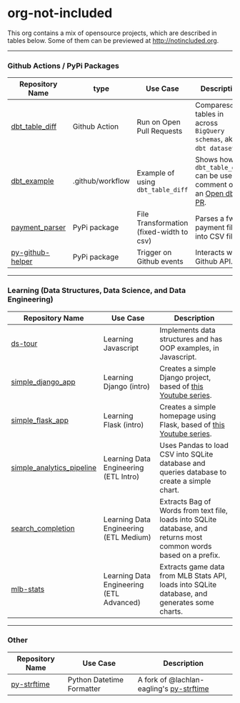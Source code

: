 # org-not-included  
  
This org contains a mix of opensource projects, which are described in tables below.
Some of them can be previewed at http://notincluded.org.
  
---  
  

### Github Actions / PyPi Packages
  
| Repository Name                                                          | type             | Use Case                                 | Description                                                                                                                    |  
|--------------------------------------------------------------------------|------------------|------------------------------------------|--------------------------------------------------------------------------------------------------------------------------------|
| [dbt_table_diff](https://github.com/org-not-included/dbt_table_diff)     | Github Action    | Run on Open Pull Requests                | Compares`dbt` tables in across `BigQuery schemas`, aka `dbt datasets`.                                                         |  
| [dbt_example](https://github.com/org-not-included/dbt_example)           | .github/workflow | Example of using `dbt_table_diff`        | Shows how `dbt_table_diff` can be used to comment on an [Open dbt PR](https://github.com/org-not-included/dbt_example/pull/2). |  
| [payment_parser](https://github.com/org-not-included/payment_parser)     | PyPi package     | File Transformation (fixed-width to csv) | Parses a fwf payment file into CSV files.                                                                                      |
| [py-github-helper](https://github.com/org-not-included/py-github-helper) | PyPi package     | Trigger on Github events                 | Interacts with Github API.                                                                                                     |

  
---  
  
  
### Learning (Data Structures, Data Science, and Data Engineering)
   
| Repository Name                                                                            | Use Case                                 | Description                                                                                                                                      |  
|--------------------------------------------------------------------------------------------|------------------------------------------|--------------------------------------------------------------------------------------------------------------------------------------------------|
| [ds-tour](https://github.com/org-not-included/ds-tour)                                     | Learning Javascript                      | Implements data structures and has OOP examples, in Javascript.                                                                                  |  
| [simple_django_app](https://github.com/org-not-included/simple_django_app)                 | Learning Django (intro)                  | Creates a simple Django project, based of [this Youtube series](https://www.youtube.com/watch?v=IMG4r03G6g8).       |
| [simple_flask_app](https://github.com/org-not-included/simple_flask_app)                   | Learning Flask (intro)                   | Creates a simple homepage using Flask, based of [this Youtube series](https://www.youtube.com/playlist?list=PLFtQkpylAzMAKJNId7GBrCG5yIncZivVL). |
| [simple_analytics_pipeline](https://github.com/org-not-included/simple_analytics_pipeline) | Learning Data Engineering (ETL Intro)    | Uses Pandas to load CSV into SQLite database and queries database to create a simple chart.                                                      |
| [search_completion](https://github.com/org-not-included/search_completion)                 | Learning Data Engineering (ETL Medium)   | Extracts Bag of Words from text file, loads into SQLite database, and returns most common words based on a prefix.                               |
| [mlb-stats](https://github.com/org-not-included/mlb-stats)                                 | Learning Data Engineering (ETL Advanced) | Extracts game data from MLB Stats API, loads into SQLite database, and generates some charts.                                                    |  
  
  
---  
  
  
### Other
  
| Repository Name                                                                         | Use Case                  | Description                                                                                |  
|-----------------------------------------------------------------------------------------|---------------------------|--------------------------------------------------------------------------------------------|
| [py-strftime](https://github.com/org-not-included/py-strftime)                          | Python Datetime Formatter | A fork of @lachlan-eagling's [py-strftime](https://github.com/lachlan-eagling/py-strftime) |  
  
